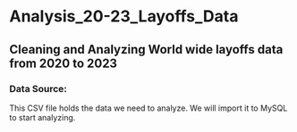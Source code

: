 # Analysis_20-23_Layoffs_Data
## Cleaning and Analyzing World wide layoffs data from 2020 to 2023
### Data Source:
This CSV file holds the data we need to analyze. We will import it to MySQL to start analyzing.

